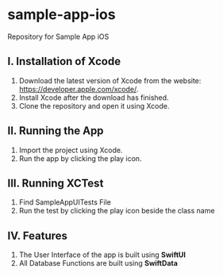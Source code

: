 # sample-app-ios

Repository for Sample App iOS

## I. Installation of Xcode

1. Download the latest version of Xcode from the website: https://developer.apple.com/xcode/.
2. Install Xcode after the download has finished.
3. Clone the repository and open it using Xcode.

## II.  Running the App
1. Import the project using Xcode.
2. Run the app by clicking the play icon.

## III.  Running XCTest
1. Find SampleAppUITests File
2. Run the test by clicking the play icon beside the class name

## IV. Features
1. The User Interface of the app is built using **SwiftUI**
2. All Database Functions are built using **SwiftData**
